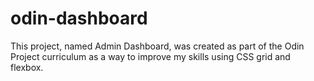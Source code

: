 # odin-dashboard
This project, named Admin Dashboard, was created as part of the Odin Project curriculum as a way to improve my skills using CSS grid and flexbox. 